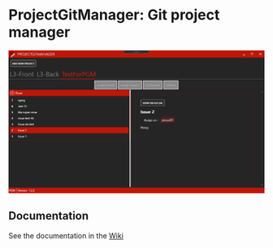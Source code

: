 # ProjectGitManager: Git project manager

![](https://raw.githubusercontent.com/yteruel31/ProjectGitManager/master/pgm_ui.png)

## Documentation

See the documentation in the [Wiki](https://github.com/yteruel31/ProjectGitManager/wiki)
